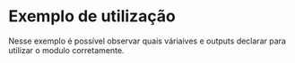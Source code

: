 # Exemplo de utilização

Nesse exemplo é possível observar quais váriaives e outputs declarar para utilizar o modulo corretamente.